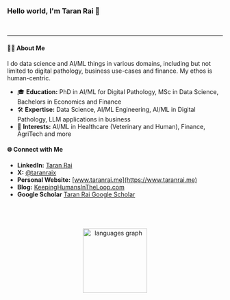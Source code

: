 ### Hello world, I'm Taran Rai 👋
<br />

---

#### 🧑‍💻 About Me

I do data science and AI/ML things in various domains, including but not limited to digital pathology, business use-cases and finance. My ethos is human-centric.

- 🎓 **Education:** PhD in AI/ML for Digital Pathology, MSc in Data Science, Bachelors in Economics and Finance
- 🛠️ **Expertise:** Data Science, AI/ML Engineering, AI/ML in Digital Pathology, LLM applications in business
- 🤔 **Interests:** AI/ML in Healthcare (Veterinary and Human), Finance, AgriTech and more


#### 🌐 Connect with Me

- **LinkedIn:** [Taran Rai](https://www.linkedin.com/in/taranrai)
- **X:** [@taranraix](https://www.x.com/taranraix)
- **Personal Website:** [www.taranrai.me](https://www.taranrai.me)
- **Blog:** [KeepingHumansInTheLoop.com](https://www.keepinghumansintheloop.com)
- **Google Scholar** [Taran Rai Google Scholar](https://scholar.google.co.uk/citations?user=-sK0WvQAAAAJ&hl=en)
<br>

<br clear="both">


###

<div align="center">
  <img src="https://github-readme-stats.vercel.app/api/top-langs?locale=en&hide_title=false&layout=compact&card_width=320&langs_count=5&theme=dracula&hide_border=false&username=taranrai" height="150" alt="languages graph"  />
</div>

<br />

###


###
